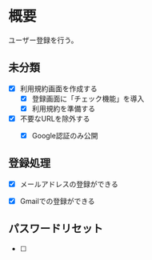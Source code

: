 # 概要

ユーザー登録を行う。

## 未分類

- [x] 利用規約画面を作成する
  - [x] 登録画面に「チェック機能」を導入
  - [x] 利用規約を準備する

- [x] 不要なURLを除外する
  - [x] Google認証のみ公開


## 登録処理

- [x] メールアドレスの登録ができる
- [x] Gmailでの登録ができる


## パスワードリセット

- [ ] 